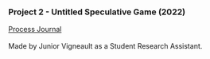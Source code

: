 ### Project 2 - Untitled Speculative Game (2022)
[Process Journal](journal.md)
<br>
<br>
Made by Junior Vigneault as a Student Research Assistant.
